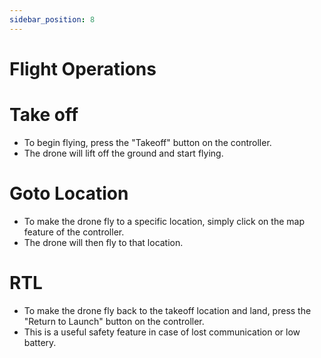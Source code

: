 ```yaml
---
sidebar_position: 8
---
```


# Flight Operations

# Take off

 - To begin flying, press the "Takeoff" button on the controller. 
 - The drone will lift off the ground and start flying.

# Goto Location

 - To make the drone fly to a specific location, simply click on the map  feature of the controller. 
 - The drone will then fly to that location.

# RTL

- To make the drone fly back to the takeoff location and land, press the "Return to Launch" button on the controller. 
- This is a useful safety feature in case of lost communication or low battery.